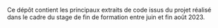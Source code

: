 Ce dépôt contient les principaux extraits de code issus du projet réalisé dans le cadre du stage de fin de formation entre juin et fin août 2023.
